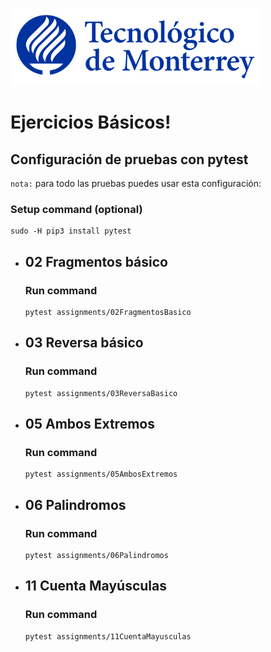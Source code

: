 ![Tec de Monterrey](images/logotecmty.png)
# Ejercicios Básicos!

## Configuración de pruebas con **pytest**

`nota:` para todo las pruebas puedes usar esta configuración:
### Setup command (optional)
```
sudo -H pip3 install pytest
```

- ## 02 Fragmentos básico
    ### Run command
    ```
    pytest assignments/02FragmentosBasico
    ```

- ## 03 Reversa básico
    ### Run command
    ```
    pytest assignments/03ReversaBasico
    ```

- ## 05 Ambos Extremos
    ### Run command
    ```
    pytest assignments/05AmbosExtremos
    ```

- ## 06 Palindromos
    ### Run command
    ```
    pytest assignments/06Palindromos
    ```

- ## 11 Cuenta Mayúsculas
    ### Run command
    ```
    pytest assignments/11CuentaMayusculas
    ```

